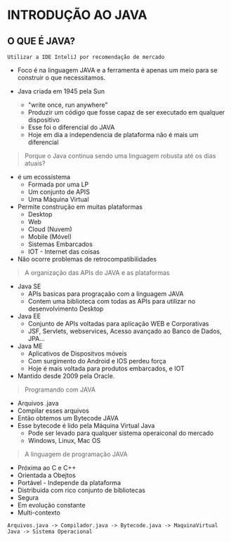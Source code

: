 # INTRODUÇÃO AO JAVA



## O QUE É JAVA?

``Utilizar a IDE InteliJ por recomendação de mercado`` 

- Foco é na linguagem JAVA e a ferramenta é apenas um meio para se construir o que necessitamos.

- Java criada em 1945 pela Sun
  - "write once, run anywhere"
  - Produzir um código que fosse capaz de ser executado em qualquer dispositivo
  - Esse foi o diferencial do JAVA
  - Hoje em dia a independencia de plataforma não é mais um diferencial

> Porque o Java continua sendo uma linguagem robusta até os dias atuais?
  - é um ecossistema
    - Formada por uma LP 
    - Um conjunto de APIS 
    - Uma Máquina Virtual
  - Permite construção em muitas plataformas
    - Desktop
    - Web
    - Cloud (Nuvem)
    - Mobile (Móvel)
    - Sistemas Embarcados
    - IOT - Internet das coisas
  - Não ocorre problemas de retrocompatibilidades

> A organização das APIs do JAVA e as plataformas
  - Java SE
    - APIs basicas para prograçaão com a linguagem JAVA
    - Contem uma biblioteca com todas as APIs para utilizar no desenvolvimento Desktop
  - Java EE
    - Conjunto de APIs voltadas para aplicação WEB e Corporativas
    - JSF, Servlets,  webservices, Acesso avançado ao Banco de Dados, JPA...
  - Java ME
    - Aplicativos de Dispositvos móveis
    - Com surgimento do Android e IOS perdeu força
    - Hoje é mais voltada para produtos embarcados, e IOT
  - Mantido desde 2009 pela Oracle.


> Programando com JAVA
  - Arquivos .java
  - Compilar esses arquivos
  - Então obtemos um Bytecode JAVA
  - Esse bytecode é lido pela Máquina Virtual Java
    - Pode ser levado para qualquer sistema operaiconal do mercado
    - Windows, Linux, Mac OS

> A linguagem de programação JAVA
  - Próxima ao C e C++ 
  - Orientada a Obejtos
  - Portável - Independe da plataforma
  - Distribuida com rico conjunto de bibliotecas
  - Segura
  - Em evolução constante
  - Multi-contexto

``Arquivos.java -> Compilador.java -> Bytecode.java -> MaquinaVirtual Java -> Sistema Operacional``